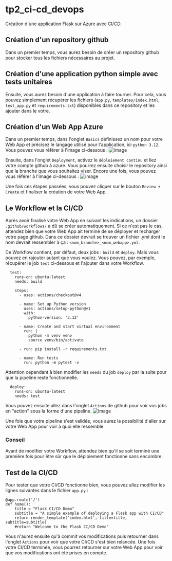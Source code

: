 # tp2_ci-cd_devops

Création d'une application Flask sur Azure avec CI/CD.

## Création d'un repository github

Dans un premier temps, vous aurez besoin de créer un repository github pour stocker tous les fichiers nécessaires au projet.

## Création d'une application python simple avec tests unitaires

Ensuite, vous aurez besoin d'une application à faire tourner. Pour cela, vous pouvez simplement récupérer les fichiers (`app.py`, `templates/index.html`, `test_app.py` et `requirements.txt`) disponibles dans ce repository et les ajouter dans le votre.

## Création d'un Web App Azure

Dans un premier temps, dans l'onglet `Basics` définissez un nom pour votre Web App et précisez le langage utilisé pour l'application, ici `python 3.12`.
Vous pouvez vous référer à l'image ci-dessous :
![image](https://github.com/Viveledelire/tp2_ci-cd_devops/assets/97473758/83e53c30-fe1b-414f-9ede-6f978b9c8418)

Ensuite, dans l'onglet `Deployment`, activez le `déploiement continu` et liez votre compte github à azure. Vous pourrez ensuite choisir le repository ainsi que la branche que vous souhaitez viser.
Encore une fois, vous pouvez vous référer à l'image ci-dessous :
![image](https://github.com/Viveledelire/tp2_ci-cd_devops/assets/97473758/2d146171-31a6-40f2-a909-8d3e59fe09d5)

Une fois ces étapes passées, vous pouvez cliquer sur le bouton `Review + Create` et finaliser la création de votre Web App.

## Le Workflow et la CI/CD

Après avoir finalisé votre Web App en suivant les indications, un dossier `.github/workflows/` a dû se créer automatiquement. Si ce n'est pas le cas, attendez bien que votre Web App ait terminé de se déployer et recharger votre page github. 
Dans ce dossier devrait se trouver un fichier .yml dont le nom devrait ressembler à ça : `<nom_branche>_<nom_webapp>.yml`.

Ce Workflow contient, par défaut, deux jobs : `build` et `deploy`. Mais vous pouvez en rajouter autant que vous voulez. Vous pouvez, par exemple, récupérer le job `test` ci-dessous et l'ajouter dans votre Workflow.
```
  test:
    runs-on: ubuntu-latest
    needs: build

    steps:
      - uses: actions/checkout@v4

      - name: Set up Python version
        uses: actions/setup-python@v1
        with:
          python-version: '3.12'

      - name: Create and start virtual environment
        run: |
          python -m venv venv
          source venv/bin/activate
          
      - run: pip install -r requirements.txt 
      
      - name: Run tests
        run: python -m pytest -v
```
Attention cependant à bien modifier les `needs` du job `deploy` par la suite pour que la pipeline reste fonctionnelle.
```
  deploy:
    runs-on: ubuntu-latest
    needs: test
```
Vous pouvez ensuite allez dans l'onglet `Actions` de github pour voir vos jobs en "action" sous la forme d'une pipeline.
![image](https://github.com/Viveledelire/tp2_ci-cd_devops/assets/97473758/41177943-5b80-40e4-93e7-f7138965efb9)

Une fois que votre pipeline s'est validée, vous aurez la possibilité d'aller sur votre Web App pour voir à quoi elle ressemble.

### Conseil

Avant de modifier votre Workflow, attendez bien qu'il se soit terminé une première fois pour être sûr que le déploiement fonctionne sans encombre.

## Test de la CI/CD

Pour tester que votre CI/CD fonctionne bien, vous pouvez allez modifier les lignes suivantes dans le fichier `app.py` :
```
@app.route('/')
def home():
    title = "Flask CI/CD Demo"
    subtitle = "A simple example of deploying a Flask app with CI/CD"
    return render_template('index.html', title=title, subtitle=subtitle)
    #return "Welcome to the Flask CI/CD Demo"
```

Vous n'aurez ensuite qu'à commit vos modifications puis retourner dans l'onglet `Actions` pour voir que votre CI/CD s'est bien relancée.
Une fois votre CI/CD terminée, vous pourrez retourner sur votre Web App pour voir que vos modifications ont été prises en compte.
